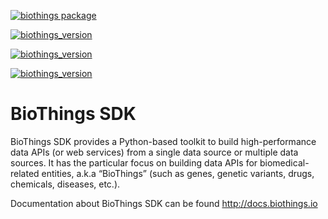 [![biothings package](https://badge.fury.io/py/biothings.svg)](https://pypi.python.org/pypi/biothings)

[![biothings_version](https://img.shields.io/pypi/pyversions/biothings.svg)](https://pypi.python.org/pypi/biothings)

[![biothings_version](https://img.shields.io/pypi/format/biothings.svg)](https://pypi.python.org/pypi/biothings)

[![biothings_version](https://img.shields.io/pypi/status/biothings.svg)](https://pypi.python.org/pypi/biothings)


# BioThings SDK

BioThings SDK provides a Python-based toolkit to build high-performance data APIs (or web services) from a single data source or multiple data sources. It has the particular focus on building data APIs for biomedical-related entities, a.k.a “BioThings” (such as genes, genetic variants, drugs, chemicals, diseases, etc.).

Documentation about BioThings SDK can be found http://docs.biothings.io
